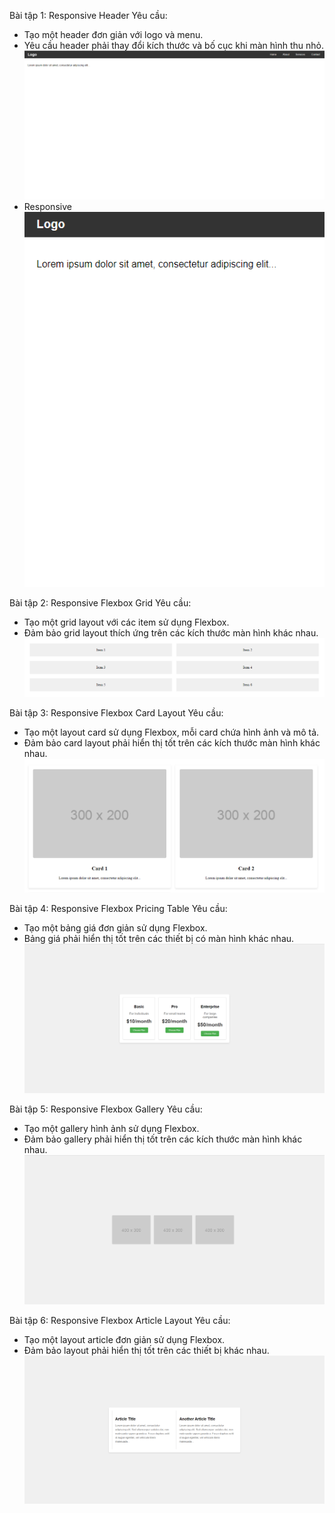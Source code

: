 Bài tập 1: Responsive Header
Yêu cầu:

- Tạo một header đơn giản với logo và menu.
- Yêu cầu header phải thay đổi kích thước và bố cục khi màn hình thu nhỏ.
  ![alt text](images-syllabus/btvn/image.png)
- Responsive
  ![alt text](images-syllabus/btvn/image-1.png)

Bài tập 2: Responsive Flexbox Grid
Yêu cầu:

- Tạo một grid layout với các item sử dụng Flexbox.
- Đảm bảo grid layout thích ứng trên các kích thước màn hình khác nhau.
  ![alt text](images-syllabus/btvn/image-2.png)

Bài tập 3: Responsive Flexbox Card Layout
Yêu cầu:

- Tạo một layout card sử dụng Flexbox, mỗi card chứa hình ảnh và mô tả.
- Đảm bảo card layout phải hiển thị tốt trên các kích thước màn hình khác nhau.
  ![alt text](images-syllabus/btvn/image-3.png)

Bài tập 4: Responsive Flexbox Pricing Table
Yêu cầu:

- Tạo một bảng giá đơn giản sử dụng Flexbox.
- Bảng giá phải hiển thị tốt trên các thiết bị có màn hình khác nhau.
  ![alt text](images-syllabus/btvn/image-4.png)

Bài tập 5: Responsive Flexbox Gallery
Yêu cầu:

- Tạo một gallery hình ảnh sử dụng Flexbox.
- Đảm bảo gallery phải hiển thị tốt trên các kích thước màn hình khác nhau.
  ![alt text](images-syllabus/btvn/image-5.png)

Bài tập 6: Responsive Flexbox Article Layout
Yêu cầu:

- Tạo một layout article đơn giản sử dụng Flexbox.
- Đảm bảo layout phải hiển thị tốt trên các thiết bị khác nhau.
  ![alt text](images-syllabus/btvn/image-6.png)
